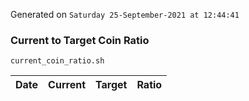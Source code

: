 Generated on `Saturday 25-September-2021 at 12:44:41`

### Current to Target Coin Ratio
`current_coin_ratio.sh`

Date|Current|Target|Ratio
---|---|---|---
